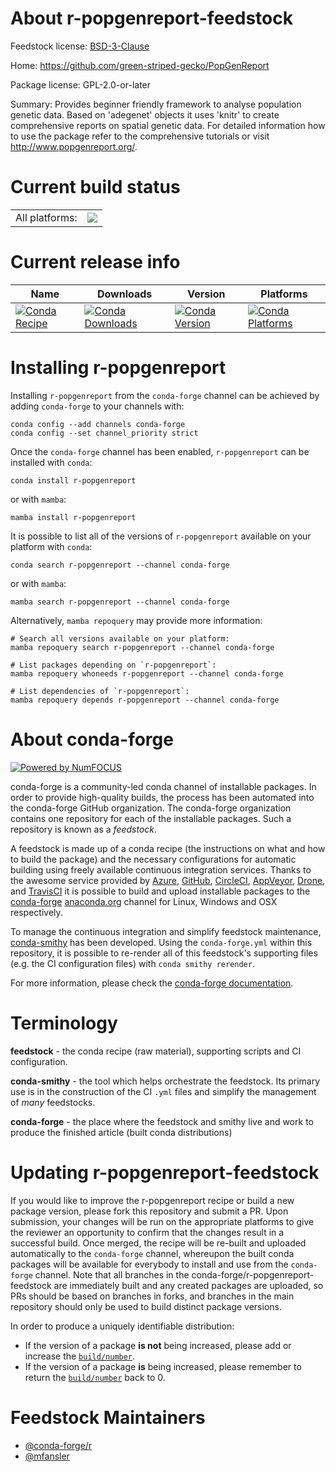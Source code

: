 About r-popgenreport-feedstock
==============================

Feedstock license: [BSD-3-Clause](https://github.com/conda-forge/r-popgenreport-feedstock/blob/main/LICENSE.txt)

Home: https://github.com/green-striped-gecko/PopGenReport

Package license: GPL-2.0-or-later

Summary: Provides beginner friendly framework to analyse population genetic data. Based on 'adegenet' objects it uses 'knitr' to create comprehensive reports on spatial genetic data. For detailed information how to use the package refer to the comprehensive tutorials or visit <http://www.popgenreport.org/>.

Current build status
====================


<table><tr><td>All platforms:</td>
    <td>
      <a href="https://dev.azure.com/conda-forge/feedstock-builds/_build/latest?definitionId=16304&branchName=main">
        <img src="https://dev.azure.com/conda-forge/feedstock-builds/_apis/build/status/r-popgenreport-feedstock?branchName=main">
      </a>
    </td>
  </tr>
</table>

Current release info
====================

| Name | Downloads | Version | Platforms |
| --- | --- | --- | --- |
| [![Conda Recipe](https://img.shields.io/badge/recipe-r--popgenreport-green.svg)](https://anaconda.org/conda-forge/r-popgenreport) | [![Conda Downloads](https://img.shields.io/conda/dn/conda-forge/r-popgenreport.svg)](https://anaconda.org/conda-forge/r-popgenreport) | [![Conda Version](https://img.shields.io/conda/vn/conda-forge/r-popgenreport.svg)](https://anaconda.org/conda-forge/r-popgenreport) | [![Conda Platforms](https://img.shields.io/conda/pn/conda-forge/r-popgenreport.svg)](https://anaconda.org/conda-forge/r-popgenreport) |

Installing r-popgenreport
=========================

Installing `r-popgenreport` from the `conda-forge` channel can be achieved by adding `conda-forge` to your channels with:

```
conda config --add channels conda-forge
conda config --set channel_priority strict
```

Once the `conda-forge` channel has been enabled, `r-popgenreport` can be installed with `conda`:

```
conda install r-popgenreport
```

or with `mamba`:

```
mamba install r-popgenreport
```

It is possible to list all of the versions of `r-popgenreport` available on your platform with `conda`:

```
conda search r-popgenreport --channel conda-forge
```

or with `mamba`:

```
mamba search r-popgenreport --channel conda-forge
```

Alternatively, `mamba repoquery` may provide more information:

```
# Search all versions available on your platform:
mamba repoquery search r-popgenreport --channel conda-forge

# List packages depending on `r-popgenreport`:
mamba repoquery whoneeds r-popgenreport --channel conda-forge

# List dependencies of `r-popgenreport`:
mamba repoquery depends r-popgenreport --channel conda-forge
```


About conda-forge
=================

[![Powered by
NumFOCUS](https://img.shields.io/badge/powered%20by-NumFOCUS-orange.svg?style=flat&colorA=E1523D&colorB=007D8A)](https://numfocus.org)

conda-forge is a community-led conda channel of installable packages.
In order to provide high-quality builds, the process has been automated into the
conda-forge GitHub organization. The conda-forge organization contains one repository
for each of the installable packages. Such a repository is known as a *feedstock*.

A feedstock is made up of a conda recipe (the instructions on what and how to build
the package) and the necessary configurations for automatic building using freely
available continuous integration services. Thanks to the awesome service provided by
[Azure](https://azure.microsoft.com/en-us/services/devops/), [GitHub](https://github.com/),
[CircleCI](https://circleci.com/), [AppVeyor](https://www.appveyor.com/),
[Drone](https://cloud.drone.io/welcome), and [TravisCI](https://travis-ci.com/)
it is possible to build and upload installable packages to the
[conda-forge](https://anaconda.org/conda-forge) [anaconda.org](https://anaconda.org/)
channel for Linux, Windows and OSX respectively.

To manage the continuous integration and simplify feedstock maintenance,
[conda-smithy](https://github.com/conda-forge/conda-smithy) has been developed.
Using the ``conda-forge.yml`` within this repository, it is possible to re-render all of
this feedstock's supporting files (e.g. the CI configuration files) with ``conda smithy rerender``.

For more information, please check the [conda-forge documentation](https://conda-forge.org/docs/).

Terminology
===========

**feedstock** - the conda recipe (raw material), supporting scripts and CI configuration.

**conda-smithy** - the tool which helps orchestrate the feedstock.
                   Its primary use is in the construction of the CI ``.yml`` files
                   and simplify the management of *many* feedstocks.

**conda-forge** - the place where the feedstock and smithy live and work to
                  produce the finished article (built conda distributions)


Updating r-popgenreport-feedstock
=================================

If you would like to improve the r-popgenreport recipe or build a new
package version, please fork this repository and submit a PR. Upon submission,
your changes will be run on the appropriate platforms to give the reviewer an
opportunity to confirm that the changes result in a successful build. Once
merged, the recipe will be re-built and uploaded automatically to the
`conda-forge` channel, whereupon the built conda packages will be available for
everybody to install and use from the `conda-forge` channel.
Note that all branches in the conda-forge/r-popgenreport-feedstock are
immediately built and any created packages are uploaded, so PRs should be based
on branches in forks, and branches in the main repository should only be used to
build distinct package versions.

In order to produce a uniquely identifiable distribution:
 * If the version of a package **is not** being increased, please add or increase
   the [``build/number``](https://docs.conda.io/projects/conda-build/en/latest/resources/define-metadata.html#build-number-and-string).
 * If the version of a package **is** being increased, please remember to return
   the [``build/number``](https://docs.conda.io/projects/conda-build/en/latest/resources/define-metadata.html#build-number-and-string)
   back to 0.

Feedstock Maintainers
=====================

* [@conda-forge/r](https://github.com/orgs/conda-forge/teams/r/)
* [@mfansler](https://github.com/mfansler/)


